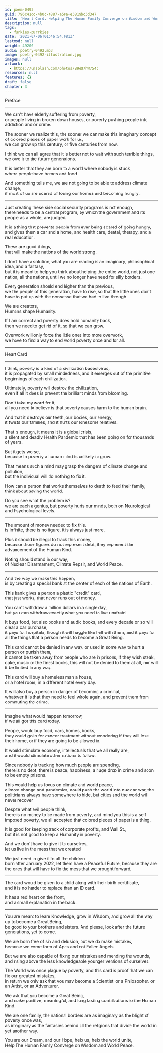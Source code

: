 ```yaml
---
id: poem-0492
guid: 796c41dc-4b0c-4887-a58a-e3819bc3d347
title: 'Heart Card: Helping The Human Family Converge on Wisdom and World Peace'
description: null
tags:
  - furkies-purrkies
date: '2021-07-06T01:46:54.981Z'
lastmod: null
weight: 49200
audio: poetry-0492.mp3
image: poetry-0492-illustration.jpg
images: null
artwork:
  - https://unsplash.com/photos/B9eQ7hW754c
resources: null
features: {}
draft: false
chapter: 3
---
```


Preface

---

We can't have elderly suffering from poverty,\
or people living in broken down houses, or poverty pushing people into addiction and or crime.

The sooner we realize this, the sooner we can make this imaginary concept of colored pieces of paper work for us,\
we can grow up this century, or five centuries from now.

I think we can all agree that it is better not to wait with such terrible things,\
we owe it to the future generations.

It is better that they are born to a world where nobody is stuck,\
where people have homes and food.

And something tells me, we are not going to be able to address climate change,\
if most of us are scared of losing our homes and becoming hungry.

---

Just creating these side social security programs is not enough,\
there needs to be a central program, by which the government and its people as a whole, are judged.

It is a thing that prevents people from ever being scared of going hungry,\
and gives them a car and a home, and health care, dental, therapy, and a real education.

These are good things,\
that will make the nations of the world strong.

I don't have a solution, what you are reading is an imaginary, philosophical idea, and a fantasy,\
but it is meant to help you think about helping the entire world, not just one nation, all the nations, until we no longer have need for silly borders.

Every generation should end higher than the previous,\
we the people of this generation, have to rise, so that the little ones don't have to put up with the nonsense that we had to live through.

We are creators,\
Humans shape Humanity.

If I am correct and poverty does hold humanity back,\
then we need to get rid of it, so that we can grow.

Overwork will only force the little ones into more overwork,\
we have to find a way to end world poverty once and for all.

---

Heart Card

---

I think, poverty is a kind of a civilization based virus,\
it is propagated by small mindedness, and it emerges out of the primitive beginnings of each civilization.

Ultimately, poverty will destroy the civilization,\
even if all it does is prevent the brilliant minds from blooming.

Don't take my word for it,\
all you need to believe is that poverty causes harm to the human brain.

And that it destroys our teeth, our bodies, our energy,\
it twists our families, and it hurts our lonesome relatives.

That is enough, it means it is a global crisis,\
a silent and deadly Health Pandemic that has been going on for thousands of years.

But it gets worse,\
because in poverty a human mind is unlikely to grow.

That means such a mind may grasp the dangers of climate change and pollution,\
but the individual will do nothing to fix it.

How can a person that works themselves to death to feed their family,\
think about saving the world.

Do you see what the problem is?\
we are each a genius, but poverty hurts our minds, both on Neurological and Psychological levels.

---

The amount of money needed to fix this,\
is infinite, there is no figure, it is always just more.

Plus it should be illegal to track this money,\
because those figures do not represent debt, they represent the advancement of the Human Kind.

Noting should stand in our way,\
of Nuclear Disarmament, Climate Repair, and World Peace.

---

And the way we make this happen,\
is by creating a special bank at the center of each of the nations of Earth.

This bank gives a person a plastic "credit" card,\
that just works, that never runs out of money.

You can't withdraw a million dollars in a single day,\
but you can withdraw exactly what you need to live unafraid.

It buys food, but also books and audio books, and every decade or so will clear a car purchase,\
it pays for hospitals, though it will haggle like hell with them, and it pays for all the things that a person needs to become a Great Being.

This card cannot be denied in any way, or used in some way to hurt a person or punish them,\
it cannot be taken away from people who are in prisons, if they wish steak, cake, music or the finest books, this will not be denied to them at all, nor will it be limited in any way.

This card will buy a homeless man a house,\
or a hotel room, in a different hotel every day.

It will also buy a person in danger of becoming a criminal,\
whatever it is that they need to feel whole again, and prevent them from commuting the crime.

---

Imagine what would happen tomorrow,\
if we all got this card today.

People, would buy food, cars, homes, books,\
they could go in for cancer treatment without wondering if they will lose their home, or if they are going to be allowed in.

It would stimulate economy, intellectuals that we all really are,\
and it would stimulate other nations to follow.

Since nobody is tracking how much people are spending,\
there is no debt, there is peace, happiness, a huge drop in crime and soon to be empty prisons.

This would help us focus on climate and world peace,\
climate change and pandemics, could push the world into nuclear war, the politicians always have somewhere to hide, but cities and the world will never recover.

Despite what evil people think,\
there is no money to be made from poverty, and mind you this is a self imposed poverty, we all accepted that colored pieces of paper is a thing.

It is good for keeping track of corporate profits, and Wall St.,\
but it is not good to keep a Humanity in poverty.

And we don't have to give it to ourselves,\
let us live in the mess that we created.

We just need to give it to all the children\
born after January 2022, let them have a Peaceful Future, because they are the ones that will have to fix the mess that we brought forward.

---

The card would be given to a child along with their birth certificate,\
and it is no harder to replace than an ID card.

It has a red heart on the front,\
and a small explanation in the back.

---

You are meant to learn Knowledge, grow in Wisdom, and grow all the way up to become a Great Being,\
be good to your brothers and sisters. And please, look after the future generations, yet to come.

We are born free of sin and delusion, but we do make mistakes,\
because we come form of Apes and not Fallen Angels.

But we are also capable of fixing our mistakes and mending the wounds,\
and rising above the less knowledgeable younger versions of ourselves.

The World was once plague by poverty, and this card is proof that we can fix our greatest mistakes,\
in return we only ask that you may become a Scientist, or a Philosopher, or an Artist, or an Adventurer.

We ask that you become a Great Being,\
and make positive, meaningful, and long lasting contributions to the Human Kind.

We are one family, the national borders are as imaginary as the blight of poverty once was,\
as imaginary as the fantasies behind all the religions that divide the world in yet another way.

You are our Dream, and our Hope, help us, help the world unite,\
Help The Human Family Converge on Wisdom and World Peace.
